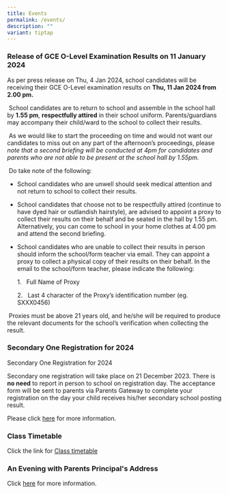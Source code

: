 ```yaml
---
title: Events
permalink: /events/
description: ""
variant: tiptap
---
```

<h3>Release of GCE O-Level Examination Results on 11 January 2024</h3><p>As per press release on Thu, 4 Jan 2024, school candidates will be receiving their GCE O-Level examination results on <strong>Thu, 11 Jan 2024 from 2.00 pm.</strong></p><p>&nbsp;School candidates are to return to school and assemble in the school hall by <strong>1.55 pm</strong>, <strong>respectfully attired</strong> in their school uniform. Parents/guardians may accompany their child/ward to the school to collect their results.</p><p>&nbsp;As we would like to start the proceeding on time and would not want our candidates to miss out on any part of the afternoon’s proceedings, please <em>note that a second briefing will be conducted at 4pm for candidates and parents who are not able to be present at the school hall by 1.55pm.</em></p><p>&nbsp;Do take note of the following:</p><ul data-tight="true" class="tight"><li><p>School candidates who are unwell should seek medical attention and not return to school to collect their results.</p></li><li><p>School candidates that choose not to be respectfully attired (continue to have dyed hair or outlandish hairstyle), are advised to appoint a proxy to collect their results on their behalf and be seated in the hall by 1.55 pm. Alternatively, you can come to school in your home clothes at 4.00 pm and attend the second briefing. &nbsp;</p></li><li><p>School candidates who are unable to collect their results in person should inform the school/form teacher via email. They can appoint a proxy to collect a physical copy of their results on their behalf. In the email to the school/form teacher, please indicate the following:</p><p>1.&nbsp;&nbsp; Full Name of Proxy</p><p>2.&nbsp;&nbsp; Last 4 character of the Proxy’s identification number (eg. SXXX0456)</p></li></ul><p>&nbsp;Proxies must be above 21 years old, and he/she will be required to produce the relevant documents for the school’s verification when collecting the result.</p><p></p><h3>Secondary One Registration for 2024</h3><p>Secondary One Registration for 2024</p><p>Secondary one registration will take place on 21 December 2023. There is <strong>no need</strong> to report in person to school on registration day. The acceptance form will be sent to parents via Parents Gateway to complete your registration on the day your child receives his/her secondary school posting result.</p><p>Please click <a href="https://www.woodlandsringsec.moe.edu.sg/secondary-one-registration-2024/" rel="noopener noreferrer nofollow" target="_blank">here</a> for more information.</p><h3>Class Timetable</h3><p>Click the link for <a href="/important-information/for-students/class-timetable/" rel="noopener noreferrer nofollow" target="_blank">Class timetable</a></p><h3>An Evening with Parents Principal's Address</h3><p>Click <a href="https://drive.google.com/file/d/1Lm4A_NcJDWGe9wv-GnXVvemDg7WChSw6/view?usp=share_link" rel="noopener noreferrer nofollow" target="_blank">here</a> for more information.</p>